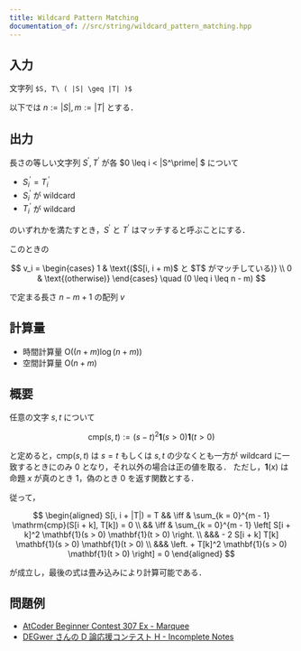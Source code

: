 ```yaml
---
title: Wildcard Pattern Matching
documentation_of: //src/string/wildcard_pattern_matching.hpp
---
```


## 入力
文字列 `$S, T\ ( |S| \geq |T| )$`

以下では $n := |S| , m := |T|$ とする．

## 出力

長さの等しい文字列 $S^\prime, T^\prime$ が各 $0 \leq i < |S^\prime| $ について

- $S^\prime_i = T^\prime_i$
- $S^\prime_i$ が wildcard
- $T^\prime_i$ が wildcard

のいずれかを満たすとき，$S^\prime$ と $T^\prime$ はマッチすると呼ぶことにする．

このときの

$$
v_i = 
\begin{cases}
1 & \text{($S[i, i + m)$ と $T$ がマッチしている)} \\
0 & \text{(otherwise)}
\end{cases}
\quad (0 \leq i \leq n - m)
$$

で定まる長さ $n - m + 1$ の配列 $v$

## 計算量

- 時間計算量 $\mathrm{O}((n + m) \log (n + m))$
- 空間計算量 $\mathrm{O}(n + m)$

## 概要

任意の文字 $s, t$ について

$$
\mathrm{cmp}(s, t) := (s - t)^2 \mathbf{1}(s > 0) \mathbf{1}(t > 0)
$$

と定めると，$\mathrm{cmp}(s, t)$ は $s = t$ もしくは $s, t$ の少なくとも一方が wildcard に一致するときにのみ $0$ となり，それ以外の場合は正の値を取る．
ただし，$\mathbf{1}(x)$ は命題 $x$ が真のとき $1$，偽のとき $0$ を返す関数とする．

従って，

$$
\begin{aligned}
    S[i,  i + |T|) = T
    && \iff & \sum_{k = 0}^{m - 1} \mathrm{cmp}(S[i + k], T[k]) = 0 \\
    && \iff & \sum_{k = 0}^{m - 1} \left[ S[i + k]^2 \mathbf{1}(s > 0) \mathbf{1}(t > 0) \right. \\
    &&& - 2 S[i + k] T[k] \mathbf{1}(s > 0) \mathbf{1}(t > 0) \\
    &&& \left. + T[k]^2 \mathbf{1}(s > 0) \mathbf{1}(t > 0) \right] = 0
\end{aligned}
$$

が成立し，最後の式は畳み込みにより計算可能である．

## 問題例
- [AtCoder Beginner Contest 307 Ex - Marquee](https://atcoder.jp/contests/abc307/tasks/abc307_h)
- [DEGwer さんの D 論応援コンテスト H - Incomplete Notes](https://atcoder.jp/contests/DEGwer2023/tasks/1202Contest_h)